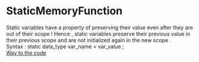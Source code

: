 # StaticMemoryFunction
Static variables have a property of preserving their value even after they are out of their scope ! Hence , static variables preserve their previous value in their previous scope and are not initialized again in the new scope . <br/>
Syntax :
static data_type var_name = var_value ; <br/>
[Way to the code](https://github.com/ASTHA193/StaticMemoryFunction/commit/49cb165354e9d28ca9f448afd4084d21d4ac92c5)
